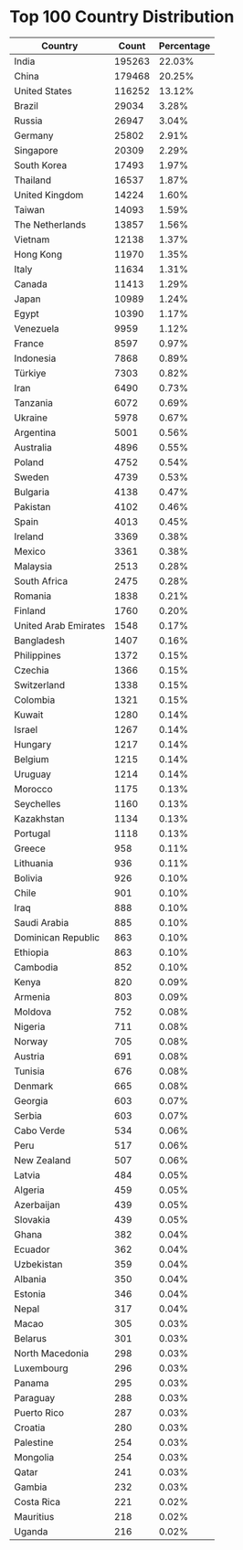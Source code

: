# Top 100 Country Distribution
| Country | Count | Percentage |
|----|----|----|
| India | 195263 | 22.03% |
| China | 179468 | 20.25% |
| United States | 116252 | 13.12% |
| Brazil | 29034 | 3.28% |
| Russia | 26947 | 3.04% |
| Germany | 25802 | 2.91% |
| Singapore | 20309 | 2.29% |
| South Korea | 17493 | 1.97% |
| Thailand | 16537 | 1.87% |
| United Kingdom | 14224 | 1.60% |
| Taiwan | 14093 | 1.59% |
| The Netherlands | 13857 | 1.56% |
| Vietnam | 12138 | 1.37% |
| Hong Kong | 11970 | 1.35% |
| Italy | 11634 | 1.31% |
| Canada | 11413 | 1.29% |
| Japan | 10989 | 1.24% |
| Egypt | 10390 | 1.17% |
| Venezuela | 9959 | 1.12% |
| France | 8597 | 0.97% |
| Indonesia | 7868 | 0.89% |
| Türkiye | 7303 | 0.82% |
| Iran | 6490 | 0.73% |
| Tanzania | 6072 | 0.69% |
| Ukraine | 5978 | 0.67% |
| Argentina | 5001 | 0.56% |
| Australia | 4896 | 0.55% |
| Poland | 4752 | 0.54% |
| Sweden | 4739 | 0.53% |
| Bulgaria | 4138 | 0.47% |
| Pakistan | 4102 | 0.46% |
| Spain | 4013 | 0.45% |
| Ireland | 3369 | 0.38% |
| Mexico | 3361 | 0.38% |
| Malaysia | 2513 | 0.28% |
| South Africa | 2475 | 0.28% |
| Romania | 1838 | 0.21% |
| Finland | 1760 | 0.20% |
| United Arab Emirates | 1548 | 0.17% |
| Bangladesh | 1407 | 0.16% |
| Philippines | 1372 | 0.15% |
| Czechia | 1366 | 0.15% |
| Switzerland | 1338 | 0.15% |
| Colombia | 1321 | 0.15% |
| Kuwait | 1280 | 0.14% |
| Israel | 1267 | 0.14% |
| Hungary | 1217 | 0.14% |
| Belgium | 1215 | 0.14% |
| Uruguay | 1214 | 0.14% |
| Morocco | 1175 | 0.13% |
| Seychelles | 1160 | 0.13% |
| Kazakhstan | 1134 | 0.13% |
| Portugal | 1118 | 0.13% |
| Greece | 958 | 0.11% |
| Lithuania | 936 | 0.11% |
| Bolivia | 926 | 0.10% |
| Chile | 901 | 0.10% |
| Iraq | 888 | 0.10% |
| Saudi Arabia | 885 | 0.10% |
| Dominican Republic | 863 | 0.10% |
| Ethiopia | 863 | 0.10% |
| Cambodia | 852 | 0.10% |
| Kenya | 820 | 0.09% |
| Armenia | 803 | 0.09% |
| Moldova | 752 | 0.08% |
| Nigeria | 711 | 0.08% |
| Norway | 705 | 0.08% |
| Austria | 691 | 0.08% |
| Tunisia | 676 | 0.08% |
| Denmark | 665 | 0.08% |
| Georgia | 603 | 0.07% |
| Serbia | 603 | 0.07% |
| Cabo Verde | 534 | 0.06% |
| Peru | 517 | 0.06% |
| New Zealand | 507 | 0.06% |
| Latvia | 484 | 0.05% |
| Algeria | 459 | 0.05% |
| Azerbaijan | 439 | 0.05% |
| Slovakia | 439 | 0.05% |
| Ghana | 382 | 0.04% |
| Ecuador | 362 | 0.04% |
| Uzbekistan | 359 | 0.04% |
| Albania | 350 | 0.04% |
| Estonia | 346 | 0.04% |
| Nepal | 317 | 0.04% |
| Macao | 305 | 0.03% |
| Belarus | 301 | 0.03% |
| North Macedonia | 298 | 0.03% |
| Luxembourg | 296 | 0.03% |
| Panama | 295 | 0.03% |
| Paraguay | 288 | 0.03% |
| Puerto Rico | 287 | 0.03% |
| Croatia | 280 | 0.03% |
| Palestine | 254 | 0.03% |
| Mongolia | 254 | 0.03% |
| Qatar | 241 | 0.03% |
| Gambia | 232 | 0.03% |
| Costa Rica | 221 | 0.02% |
| Mauritius | 218 | 0.02% |
| Uganda | 216 | 0.02% |
